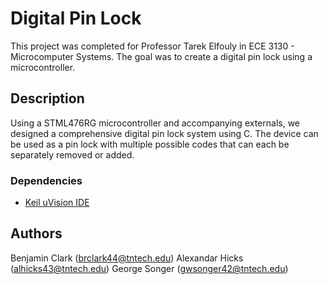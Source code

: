 # Digital Pin Lock

This project was completed for Professor Tarek Elfouly in ECE 3130 - Microcomputer Systems. The goal was to create a digital pin lock using a microcontroller.

## Description

Using a STML476RG microcontroller and accompanying externals, we designed a comprehensive digital pin lock system using C. The device can be used as a pin lock with multiple possible codes that can each be separately removed or added.

### Dependencies

* [Keil uVision IDE](https://www.keil.com/demo/eval/arm.htm)

## Authors

Benjamin Clark (brclark44@tntech.edu)
Alexandar Hicks (alhicks43@tntech.edu)
George Songer (gwsonger42@tntech.edu)
